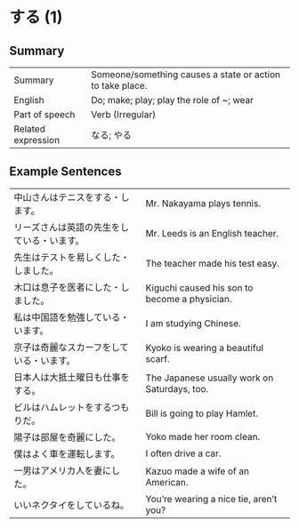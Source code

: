 # する (1)

## Summary

<table><tr>   <td>Summary</td>   <td>Someone/something causes a state or action to take place.</td></tr><tr>   <td>English</td>   <td>Do; make; play; play the role of ~; wear</td></tr><tr>   <td>Part of speech</td>   <td>Verb (Irregular)</td></tr><tr>   <td>Related expression</td>   <td>なる; やる</td></tr></table>

## Example Sentences

<table><tr>   <td>中山さんはテニスをする・します。</td>   <td>Mr. Nakayama plays tennis.</td></tr><tr>   <td>リーズさんは英語の先生をしている・います。</td>   <td>Mr. Leeds is an English teacher.</td></tr><tr>   <td>先生はテストを易しくした・しました。</td>   <td>The teacher made his test easy.</td></tr><tr>   <td>木口は息子を医者にした・しました。</td>   <td>Kiguchi caused his son to become a physician.</td></tr><tr>   <td>私は中国語を勉強している・います。</td>   <td>I am studying Chinese.</td></tr><tr>   <td>京子は奇麗なスカーフをしている・います。</td>   <td>Kyoko is wearing a beautiful scarf.</td></tr><tr>   <td>日本人は大抵土曜日も仕事をする。</td>   <td>The Japanese usually work on Saturdays, too.</td></tr><tr>   <td>ビルはハムレットをするつもりだ。</td>   <td>Bill is going to play Hamlet.</td></tr><tr>   <td>陽子は部屋を奇麗にした。</td>   <td>Yoko made her room clean.</td></tr><tr>   <td>僕はよく車を運転します。</td>   <td>I often drive a car.</td></tr><tr>   <td>一男はアメリカ人を妻にした。</td>   <td>Kazuo made a wife of an American.</td></tr><tr>   <td>いいネクタイをしているね。</td>   <td>You’re wearing a nice tie, aren’t you?</td></tr></table>

